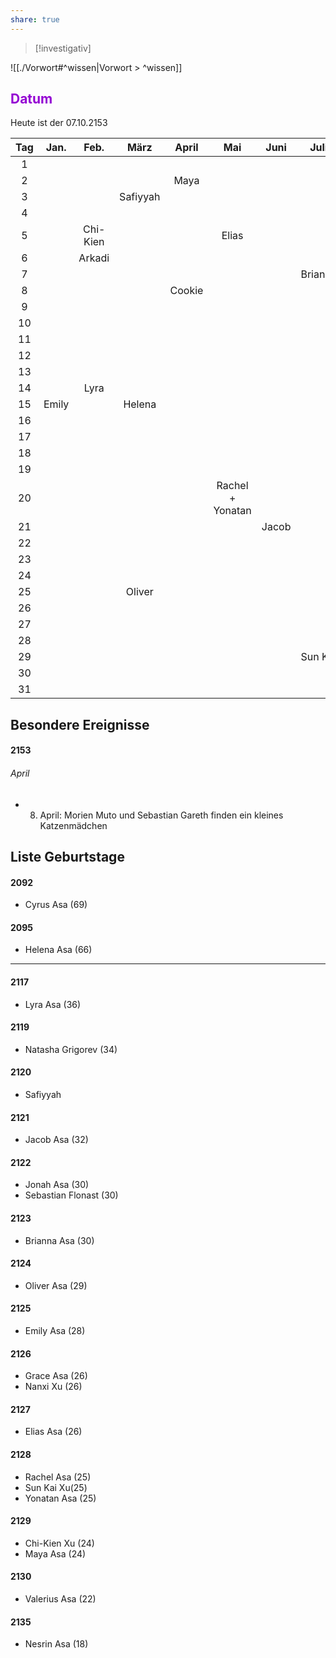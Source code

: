 ```yaml
---
share: true
---
```

> [!investigativ]

![[./Vorwort#^wissen|Vorwort > ^wissen]]
## <font color="#9400D3"> Datum</font>
Heute ist der 07.10.2153


| Tag | Jan.  |   Feb.   |   März   | April  |       Mai        | Juni  |  Juli   |  Aug.   | Sep. |   Okt.   | Nov.  | Dez.  |
|:---:|:-----:|:--------:|:--------:|:------:|:----------------:|:-----:|:-------:|:-------:|:----:|:--------:|:-----:|:-----:|
|  1  |       |          |          |        |                  |       |         |         |      |          |       |       |
|  2  |       |          |          |  Maya  |                  |       |         |         |      |          |       |       |
|  3  |       |          | Safiyyah |        |                  |       |         |         |      |          |       |       |
|  4  |       |          |          |        |                  |       |         |         |      |          |       |       |
|  5  |       | Chi-Kien |          |        |      Elias       |       |         |         |      |          |       |       |
|  6  |       |  Arkadi  |          |        |                  |       |         |         |      |          |       |       |
|  7  |       |          |          |        |                  |       | Brianna | Nesrin  |      |          |       |       |
|  8  |       |          |          | Cookie |                  |       |         |         |      |          |       |       |
|  9  |       |          |          |        |                  |       |         |         |      |          |       |       |
| 10  |       |          |          |        |                  |       |         |         |      |          |       |       |
| 11  |       |          |          |        |                  |       |         |         |      |          | Jonah |       |
| 12  |       |          |          |        |                  |       |         |         |      |          |       |       |
| 13  |       |          |          |        |                  |       |         |         |      |          |       |       |
| 14  |       |   Lyra   |          |        |                  |       |         |         |      |          |       |       |
| 15  | Emily |          |  Helena  |        |                  |       |         | Natasha |      |          |       | Grace |
| 16  |       |          |          |        |                  |       |         |         |      |  Nanxy   |       |       |
| 17  |       |          |          |        |                  |       |         |         |      |          |       |       |
| 18  |       |          |          |        |                  |       |         |         |      |          |       |       |
| 19  |       |          |          |        |                  |       |         |         |      |          |       |       |
| 20  |       |          |          |        | Rachel + Yonatan |       |         |         |      |          |       |       |
| 21  |       |          |          |        |                  | Jacob |         |         |      |          |       |       |
| 22  |       |          |          |        |                  |       |         |  Cyrus  |      |          |       |       |
| 23  |       |          |          |        |                  |       |         |         |      |          |       |       |
| 24  |       |          |          |        |                  |       |         |         |      |          |       |       |
| 25  |       |          |  Oliver  |        |                  |       |         |         |      |          |       |       |
| 26  |       |          |          |        |                  |       |         |         |      |          |       |       |
| 27  |       |          |          |        |                  |       |         |         |      |          |       |       |
| 28  |       |          |          |        |                  |       |         |         |      | Valerius |       |       |
| 29  |       |          |          |        |                  |       | Sun Kai |         |      |          |       |       |
| 30  |       |          |          |        |                  |       |         |         |      |          |       |       |
| 31  |       |          |          |        |                  |       |         |         |      |          |       |       |



## Besondere Ereignisse
#### 2153
###### April
- 08. April: Morien Muto und Sebastian Gareth finden ein kleines Katzenmädchen 



## Liste Geburtstage

#### 2092
- Cyrus Asa (69)
#### 2095
- Helena Asa (66) 
---
#### 2117
- Lyra Asa (36)
#### 2119
- Natasha Grigorev (34)
#### 2120
- Safiyyah
#### 2121
- Jacob Asa (32)
#### 2122
- Jonah Asa (30)
- Sebastian Flonast (30)
#### 2123
- Brianna Asa (30)
#### 2124
- Oliver Asa (29)
#### 2125
- Emily Asa (28) 
#### 2126
- Grace Asa (26)
- Nanxi Xu (26)
#### 2127
- Elias Asa (26)
#### 2128
- Rachel Asa (25)
- Sun Kai Xu(25)
- Yonatan Asa (25)
#### 2129
- Chi-Kien Xu (24)
- Maya Asa (24)
#### 2130
- Valerius Asa (22)
#### 2135
- Nesrin Asa (18)